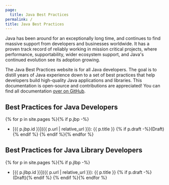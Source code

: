 ```yaml
---
page:
  title: Java Best Practices
permalink: /
title: Java Best Practices
---
```


Java has been around for an exceptionally long time, and continues to find massive support from developers and businesses worldwide. It has a proven track record of reliably working in mission critical projects, where performance, supportability, wider ecosystem support, and Java's continued evolution see its adoption growing.

The Java Best Practices website is for all Java developers. The goal is to distill years of Java experience down to a set of best practices that help developers build high-quality Java applications and libraries. This documentation is open-source and contributions are appreciated! You can find all documentation [over on GitHub](https://github.com/JonathanGiles/java-best-practices).

## Best Practices for Java Developers

{% for p in site.pages %}{% if p.jbp -%}
- [{{ p.jbp.id }}]({{ p.url | relative_url }}): {{ p.title }} {% if p.draft -%}(Draft){% endif %}
{% endif %}{% endfor %}

## Best Practices for Java Library Developers

{% for p in site.pages %}{% if p.jlbp -%}
- [{{ p.jlbp.id }}]({{ p.url | relative_url }}): {{ p.title }} {% if p.draft -%}(Draft){% endif %}
{% endif %}{% endfor %}
